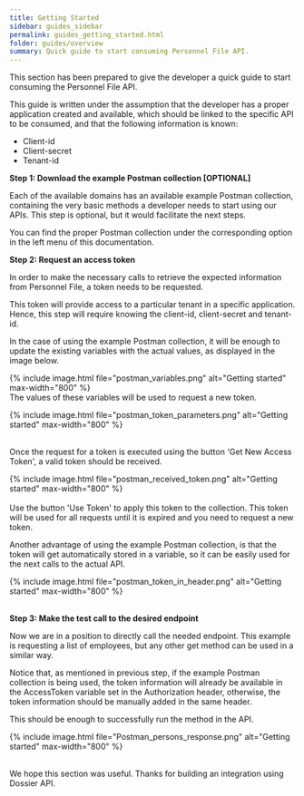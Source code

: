 ```yaml
---
title: Getting Started
sidebar: guides_sidebar
permalink: guides_getting_started.html
folder: guides/overview
summary: Quick guide to start consuming Personnel File API.
---
```


This section has been prepared to give the developer a quick guide to start consuming the Personnel File API. 

This guide is written under the assumption that the developer has a proper application created and available, which should be linked to the specific API to be consumed, and that the following information is known:

- Client-id
- Client-secret
- Tenant-id



**Step 1: Download the example Postman collection [OPTIONAL]**

Each of the available domains has an available example Postman collection, containing the very basic methods a developer needs to start using our APIs. This step is optional, but it would facilitate the next steps.

You can find the proper Postman collection under the corresponding option in the left menu of this documentation.


**Step 2: Request an access token**

In order to make the necessary calls to retrieve the expected information from Personnel File, a token needs to be requested.

This token will provide access to a particular tenant in a specific application. Hence, this step will require knowing the client-id, client-secret and tenant-id.

In the case of using the example Postman collection, it will be enough to update the existing variables with the actual values, as displayed in the image below.

{% include image.html file="postman_variables.png" alt="Getting started" max-width="800" %}
<br />
The values of these variables will be used to request a new token.

{% include image.html file="postman_token_parameters.png" alt="Getting started" max-width="800" %}
<br />
<br />

Once the request for a token is executed using the button 'Get New Access Token', a valid token should be received.

{% include image.html file="postman_received_token.png" alt="Getting started" max-width="800" %}
<br />
<br />
Use the button 'Use Token' to apply this token to the collection. This token will be used for all requests until it is expired and you need to request a new token.

Another advantage of using the example Postman collection, is that the token will get automatically stored in a variable, so it can be easily used for the next calls to the actual API.

{% include image.html file="postman_token_in_header.png" alt="Getting started" max-width="800" %}
<br />
<br />

**Step 3: Make the test call to the desired endpoint**

Now we are in a position to directly call the needed endpoint. This example is requesting a list of employees, but any other get method can be used in a similar way.

Notice that, as mentioned in previous step, if the example Postman collection is being used, the token information will already be available in the AccessToken variable set in the Authorization header, otherwise, the token information should be manually added in the same header.

This should be enough to successfully run the method in the API.

{% include image.html file="Postman_persons_response.png" alt="Getting started" max-width="800" %}
<br />
<br />

We hope this section was useful. Thanks for building an integration using Dossier API.
